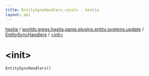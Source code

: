 ```yaml
---
title: EntitySyncHandlers.<init> - hestia
layout: api
---
```


<div class='api-docs-breadcrumbs'><a href="../../index.html">hestia</a> / <a href="../index.html">worlds.gregs.hestia.game.plugins.entity.systems.update</a> / <a href="index.html">EntitySyncHandlers</a> / <a href="./-init-.html">&lt;init&gt;</a></div>

# &lt;init&gt;

<div class="signature"><code><span class="identifier">EntitySyncHandlers</span><span class="symbol">(</span><span class="symbol">)</span></code></div>
